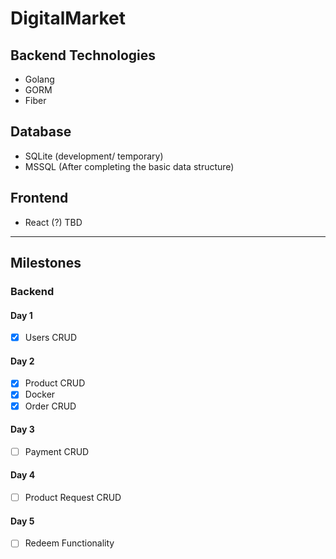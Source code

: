 # DigitalMarket

## Backend Technologies

- Golang
- GORM
- Fiber

## Database

- SQLite (development/ temporary)
- MSSQL (After completing the basic data structure)

## Frontend

- React (?) TBD

---

## Milestones

### Backend

#### Day 1
  - [x] Users CRUD

#### Day 2
  - [x] Product CRUD
  - [x] Docker
  - [x] Order CRUD
#### Day 3
  - [ ] Payment CRUD

#### Day 4
  - [ ] Product Request CRUD

#### Day 5
  - [ ] Redeem Functionality
